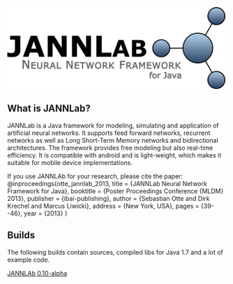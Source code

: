 <img src="misc/logo/jannlab_logo.png" alt="JANNLab logo" width="500" height="187">

## What is JANNLab?

JANNLab is a Java framework for modeling, simulating and application of artificial neural networks. It supports feed forward networks, recurrent networks as well as Long Short-Term Memory networks and bidirectional architectures. The framework provides free modeling but also real-time efficiency. It is compatible with android and is
light-weight, which makes it suitable for mobile device implementations.

If you use JANNLAb for your research, please cite the paper:
    @inproceedings{otte_jannlab_2013,
        title     = {JANNLab Neural Network Framework for Java},
        booktitle = {Poster Proceedings Conference {MLDM} 2013},
        publisher = {ibai-publishing},
        author    = {Sebastian Otte and Dirk Krechel and Marcus Liwicki},
        address   = {New York, USA},
        pages     = {39--46},
        year      = {2013}
    }



## Builds

The following builds contain sources, compiled libs for Java 1.7 and a lot of example code.

[JANNLAb 0.10-alpha](builds/jannlab-0.10-alpha.tar.gz)
